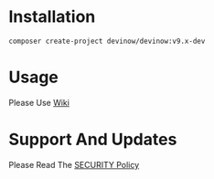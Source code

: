 # Installation
```
composer create-project devinow/devinow:v9.x-dev
```
# Usage
Please Use [Wiki](https://github.com/Devinow/devinow/wiki)

# Support And Updates
Please Read The [SECURITY Policy](SECURITY.md)
